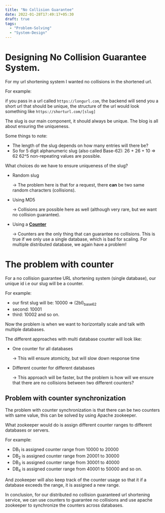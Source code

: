 ```yaml
---
title: "No Collision Guarantee"
date: 2022-01-28T17:49:17+05:30
draft: true
tags:
  - "Problem-Solving"
  - "System-Design"
---
```


# Designing No Collision Guarantee System.

For my url shortening system I wanted no collisions in the shortened url.

For example:

if you pass in a url called `https://longurl.com`, the backend will send you a short url that should be unique, the structure of the url would look something like `https://shorturl.com/[slug]`

The slug is our main component, it should always be unique. The blog is all about ensuring the uniqueness.

Some things to note:

- The length of the slug depends on how many entries will there be?
- So for 5 digit alphanumeric slug (also called Base-62):
  26 + 26 + 10 => 62
  62^5 non-repeating values are possible.

What choices do we have to ensure uniqueness of the slug?

- Random slug

  -> The problem here is that for a request, there **can** be two same random characters (collisions).

- Using MD5

  -> Collisions are possible here as well (although very rare, but we want no collision guarantee).

- Using a <u>**Counter**</u>

  -> Counters are the only thing that can guarantee no collisions. This is true if we only use a single database, which is bad for scaling. For multiple distributed database, we again have a problem!

# The problem with counter

For a no collision guarantee URL shortening system (single database), our unique id i.e our slug will be a counter.

For example:

- our first slug will be: 10000 => (2bI)<sub>base62</sub>
- second: 10001
- third: 10002 and so on.

Now the problem is when we want to horizontally scale and talk with multiple databases.

The different approaches with multi database counter will look like:

- One counter for all databases

  -> This will ensure atomicity, but will slow down response time

- Different counter for different databases

  -> This approach will be faster, but the problem is how will we ensure that there are no collisions between two different counters?

## Problem with counter synchronization

The problem with counter synchronization is that there can be two counters with same value, this can be solved by using Apache zookeeper.

What zookeeper would do is assign different counter ranges to different databases or servers.

For example:

- DB<sub>1</sub> is assigned counter range from 10000 to 20000
- DB<sub>2</sub> is assigned counter range from 20001 to 30000
- DB<sub>3</sub> is assigned counter range from 30001 to 40000
- DB<sub>4</sub> is assigned counter range from 40001 to 50000 and so on.

And zookeeper will also keep track of the counter usage so that it if a database exceeds the range, it is assigned a new range.

In conclusion, for our distributed no collision guaranteed url shortening service, we can use counters to guarantee no collisions and use apache zookeeper to synchronize the counters across databases.
